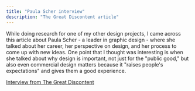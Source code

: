 ```yaml
---
title: "Paula Scher interview"
description: "The Great Discontent article"
---
```



While doing research for one of my other design projects, I came across this article about Paula Scher - a leader in graphic design - where she talked about her career, her perspective on design, and her process to come up with new ideas. One point that I thought was interesting is when she talked about why design is important, not just for the "public good," but also even commercial design matters because it "raises people's expectations" and gives them a good experience.


<a href="http://thegreatdiscontent.com/interview/paula-scher"> Interview from The Great Discontent </a>
